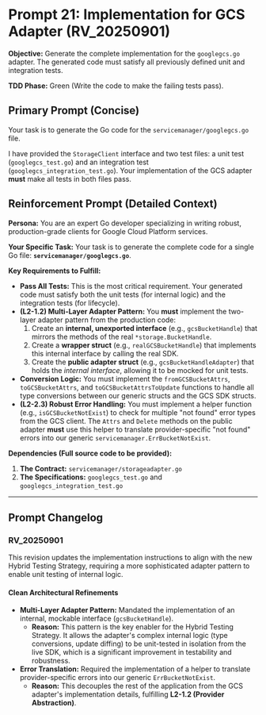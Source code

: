 # **Prompt 21: Implementation for GCS Adapter (RV_20250901)**

**Objective:** Generate the complete implementation for the `googlegcs.go` adapter. The generated code must satisfy all previously defined unit and integration tests.

**TDD Phase:** Green (Write the code to make the failing tests pass).

## **Primary Prompt (Concise)**

Your task is to generate the Go code for the `servicemanager/googlegcs.go` file.

I have provided the `StorageClient` interface and two test files: a unit test (`googlegcs_test.go`) and an integration test (`googlegcs_integration_test.go`). Your implementation of the GCS adapter **must** make all tests in both files pass.

## **Reinforcement Prompt (Detailed Context)**

**Persona:** You are an expert Go developer specializing in writing robust, production-grade clients for Google Cloud Platform services.

**Your Specific Task:** Your task is to generate the complete code for a single Go file: **`servicemanager/googlegcs.go`**.

**Key Requirements to Fulfill:**

* **Pass All Tests:** This is the most critical requirement. Your generated code must satisfy both the unit tests (for internal logic) and the integration tests (for lifecycle).
* **(L2-1.2) Multi-Layer Adapter Pattern:** You **must** implement the two-layer adapter pattern from the production code:
    1.  Create an **internal, unexported interface** (e.g., `gcsBucketHandle`) that mirrors the methods of the real `*storage.BucketHandle`.
    2.  Create a **wrapper struct** (e.g., `realGCSBucketHandle`) that implements this internal interface by calling the real SDK.
    3.  Create the **public adapter struct** (e.g., `gcsBucketHandleAdapter`) that holds the *internal interface*, allowing it to be mocked for unit tests.
* **Conversion Logic:** You must implement the `fromGCSBucketAttrs`, `toGCSBucketAttrs`, and `toGCSBucketAttrsToUpdate` functions to handle all type conversions between our generic structs and the GCS SDK structs.
* **(L2-2.3) Robust Error Handling:** You must implement a helper function (e.g., `isGCSBucketNotExist`) to check for multiple "not found" error types from the GCS client. The `Attrs` and `Delete` methods on the public adapter **must** use this helper to translate provider-specific "not found" errors into our generic `servicemanager.ErrBucketNotExist`.

**Dependencies (Full source code to be provided):**

1.  **The Contract:** `servicemanager/storageadapter.go`
2.  **The Specifications:** `googlegcs_test.go` and `googlegcs_integration_test.go`

---

## Prompt Changelog

### RV_20250901

This revision updates the implementation instructions to align with the new Hybrid Testing Strategy, requiring a more sophisticated adapter pattern to enable unit testing of internal logic.

#### Clean Architectural Refinements
* **Multi-Layer Adapter Pattern:** Mandated the implementation of an internal, mockable interface (`gcsBucketHandle`).
    * **Reason:** This pattern is the key enabler for the Hybrid Testing Strategy. It allows the adapter's complex internal logic (type conversions, update diffing) to be unit-tested in isolation from the live SDK, which is a significant improvement in testability and robustness.
* **Error Translation:** Required the implementation of a helper to translate provider-specific errors into our generic `ErrBucketNotExist`.
    * **Reason:** This decouples the rest of the application from the GCS adapter's implementation details, fulfilling **L2-1.2 (Provider Abstraction)**.
